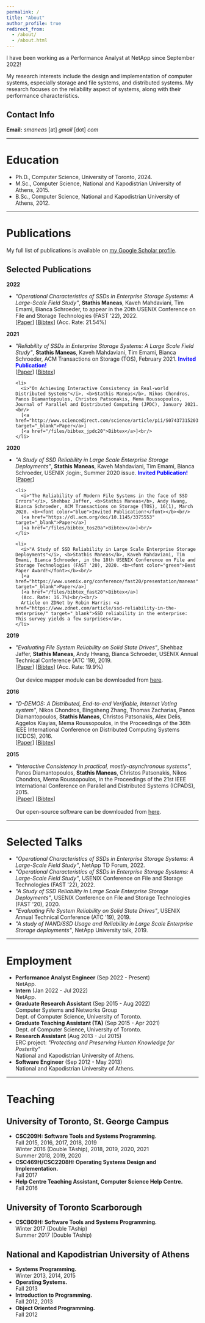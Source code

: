 ```yaml
---
permalink: /
title: "About"
author_profile: true
redirect_from:
  - /about/
  - /about.html
---
```


<div id="custom-text-style">
<p>I have been working as a Performance Analyst at NetApp since September 2022!</p>

<p>My research interests include the design and implementation of computer systems, especially storage and file systems, and distributed systems. My research focuses on the reliability aspect of systems, along with their performance characteristics.</p>

<h2>Contact Info</h2>
<b>Email:</b> <i>smaneas</i> [at] <i>gmail</i> [dot] <i>com</i>
</div>

<hr>

<a name="education"></a>
<h1>Education</h1>
<div id="custom-text-style">
<ul>
  <li>
    Ph.D., Computer Science, University of Toronto, 2024.<br/>
  </li>
  <li>
    M.Sc., Computer Science, National and Kapodistrian University of Athens, 2015.<br/>
  </li>
  <li>
    B.Sc., Computer Science, National and Kapodistrian University of Athens, 2012.<br/>
  </li>
</ul>
</div>

<hr>

<a name="publications"></a>
<h1>Publications</h1>
<div id="custom-text-style">
My full list of publications is available on <a href="https://scholar.google.com/citations?user=dFSJQHYAAAAJ&hl=en" target="_blank">my Google Scholar profile</a>.

<h2>Selected Publications</h2>

<b>2022</b>
  <ul>
    <li>
      <i>"Operational Characteristics of SSDs in Enterprise Storage Systems: A Large-Scale Field Study"</i>, <b>Stathis Maneas</b>, Kaveh Mahdaviani, Tim Emami, Bianca Schroeder, to appear in the 20th USENIX Conference on File and Storage Technologies (FAST '22), 2022.<br/>
      [<a href="https://www.usenix.org/conference/fast22/presentation/maneas" target="_blank">Paper</a>]
      [<a href="/files/bibtex_fast22">Bibtex</a>]
      (Acc. Rate: 21.54%)<br/>
    </li>
  </ul>

<b>2021</b>
  <ul>
    <li>
      <i>"Reliability of SSDs in Enterprise Storage Systems: A Large Scale Field Study"</i>, <b>Stathis Maneas</b>, Kaveh Mahdaviani, Tim Emami, Bianca Schroeder, ACM Transactions on Storage (TOS), February 2021. <b><font color="blue">Invited Publication!</font></b><br/>
      [<a href="https://dl.acm.org/doi/abs/10.1145/3423088" target="_blank">Paper</a>]
      [<a href="/files/bibtex_tos21">Bibtex</a>]<br/>
    </li>

    <li>
      <i>"On Achieving Interactive Consistency in Real-world Distributed Systems"</i>, <b>Stathis Maneas</b>, Nikos Chondros, Panos Diamantopoulos, Christos Patsonakis, Mema Roussopoulos, Journal of Parallel and Distributed Computing (JPDC), January 2021.<br/>
      [<a href="http://www.sciencedirect.com/science/article/pii/S0743731520303713" target="_blank">Paper</a>]
      [<a href="/files/bibtex_jpdc20">Bibtex</a>]<br/>
    </li>
  </ul>

<b>2020</b>
  <ul>
    <li>
      <i>"A Study of SSD Reliability in Large Scale Enterprise Storage Deployments"</i>, <b>Stathis Maneas</b>, Kaveh Mahdaviani, Tim Emami, Bianca Schroeder, USENIX ;login:, Summer 2020 issue. <b><font color="blue">Invited Publication!</font></b><br/>
      [<a href="https://www.usenix.org/publications/login/summer2020/maneas" target="_blank">Paper</a>]
    </li>

    <li>
      <i>"The Reliability of Modern File Systems in the face of SSD Errors"</i>, Shehbaz Jaffer, <b>Stathis Maneas</b>, Andy Hwang, Bianca Schroeder, ACM Transactions on Storage (TOS), 16(1), March 2020. <b><font color="blue">Invited Publication!</font></b><br/>
      [<a href="https://dl.acm.org/doi/10.1145/3375553" target="_blank">Paper</a>]
      [<a href="/files/bibtex_tos20a">Bibtex</a>]<br/>
    </li>

    <li>
      <i>"A Study of SSD Reliability in Large Scale Enterprise Storage Deployments"</i>, <b>Stathis Maneas</b>, Kaveh Mahdaviani, Tim Emami, Bianca Schroeder, in the 18th USENIX Conference on File and Storage Technologies (FAST '20), 2020. <b><font color="green">Best Paper Award!</font></b><br/>
      [<a href="https://www.usenix.org/conference/fast20/presentation/maneas" target="_blank">Paper</a>]
      [<a href="/files/bibtex_fast20">Bibtex</a>]
      (Acc. Rate: 16.7%)<br/><br/>
      Article on ZDNet by Robin Harris: <a href="https://www.zdnet.com/article/ssd-reliability-in-the-enterprise/" target="_blank">SSD reliability in the enterprise: This survey yields a few surprises</a>.
    </li>
  </ul>

<b>2019</b>
  <ul>
    <li>
      <i>"Evaluating File System Reliability on Solid State Drives"</i>, Shehbaz Jaffer, <b>Stathis Maneas</b>, Andy Hwang, Bianca Schroeder, USENIX Annual Technical Conference (ATC '19), 2019.<br/>
      [<a href="https://www.usenix.org/conference/atc19/presentation/jaffer" target="_blank">Paper</a>]
      [<a href="/files/bibtex_atc19">Bibtex</a>]
      (Acc. Rate: 19.9%)<br/><br/>
      Our device mapper module can be downloaded from <a href="https://github.com/uoftsystems/dm-inject" target="_blank">here</a>.
    </li>
  </ul>

<b>2016</b>
  <ul>
    <li>
      <i>"D-DEMOS: A Distributed, End-to-end Verifiable, Internet Voting system"</i>, Nikos Chondros, Bingsheng Zhang, Thomas Zacharias, Panos Diamantopoulos, <b>Stathis Maneas</b>, Christos Patsonakis, Alex Delis, Aggelos Kiayias, Mema Roussopoulos, in the Proceedings of the 36th IEEE International Conference on Distributed Computing Systems (ICDCS), 2016.<br/>
      [<a href="https://ieeexplore.ieee.org/document/7536569" target="_blank">Paper</a>]
      [<a href="/files/bibtex_icdcs16">Bibtex</a>]
    </li>
  </ul>

<b>2015</b>
  <ul>
    <li>
      <i>"Interactive Consistency in practical, mostly-asynchronous systems"</i>, Panos Diamantopoulos, <b>Stathis Maneas</b>, Christos Patsonakis, Nikos Chondros, Mema Roussopoulos, in the Proceedings of the 21st IEEE International Conference on Parallel and Distributed Systems (ICPADS), 2015.<br/>
      [<a href="https://ieeexplore.ieee.org/document/7384362" target="_blank">Paper</a>]
      [<a href="/files/bibtex_icpads15">Bibtex</a>]<br/><br/>
      Our open-source software can be downloaded from <a href="https://github.com/dsg-di/" target="_blank">here</a>.
    </li>
  </ul>
</div>

<hr>

<a name="talks"></a>
<h1>Selected Talks</h1>
<div id="custom-text-style">
<ul>
  <li>
    <i>"Operational Characteristics of SSDs in Enterprise Storage Systems: A Large-Scale Field Study"</i>, NetApp TD Forum, 2022.
  </li>

  <li>
    <i>"Operational Characteristics of SSDs in Enterprise Storage Systems: A Large-Scale Field Study"</i>, USENIX Conference on File and Storage Technologies (FAST '22), 2022.
  </li>

  <li>
    <i>"A Study of SSD Reliability in Large Scale Enterprise Storage Deployments"</i>, USENIX Conference on File and Storage Technologies (FAST '20), 2020.
  </li>

  <li>
    <i>"Evaluating File System Reliability on Solid State Drives"</i>, USENIX Annual Technical Conference (ATC '19), 2019.
  </li>

  <li>
    <i>"A study of NAND/SSD Usage and Reliability in Large Scale Enterprise Storage deployments"</i>, NetApp University talk, 2019.
  </li>
</ul>
</div>

<hr>

<a name="employment"></a>
<h1>Employment</h1>
<div id="custom-text-style">
<ul>
  <li>
    <b>Performance Analyst Engineer</b> (Sep 2022 - Present)<br/>
    NetApp.
  </li>
  <li>
    <b>Intern</b> (Jan 2022 - Jul 2022)<br/>
    NetApp.
  </li>
  <li>
    <b>Graduate Research Assistant</b> (Sep 2015 - Aug 2022)<br/>
    Computer Systems and Networks Group<br/>
    Dept. of Computer Science, University of Toronto.
  </li>
  <li>
    <b>Graduate Teaching Assistant (TA)</b> (Sep 2015 - Apr 2021)<br/>
    Dept. of Computer Science, University of Toronto.
  </li>
  <li>
    <b>Research Assistant</b> (Aug 2013 - Jul 2015)<br/>
    ERC project: <i>"Protecting and Preserving Human Knowledge for Posterity"</i><br/>
    National and Kapodistrian University of Athens.
  </li>
  <li>
    <b>Software Engineer</b> (Sep 2012 - May 2013)<br/>
    National and Kapodistrian University of Athens.
  </li>
</ul>
</div>

<hr>

<a name="teaching"></a>
<h1>Teaching</h1>
<div id="custom-text-style">
<h2>University of Toronto, St. George Campus</h2>
<ul>
  <li>
    <b>CSC209H: Software Tools and Systems Programming.</b><br/>
    Fall 2015, 2016, 2017, 2018, 2019<br/>
    Winter 2016 (Double TAship), 2018, 2019, 2020, 2021<br/>
    Summer 2018, 2019, 2020<br/>
  </li>
  <li>
    <b>CSC469H/CSC2208H: Operating Systems Design and Implementation.</b><br/>
    Fall 2017
  </li>
  <li>
    <b>Help Centre Teaching Assistant, Computer Science Help Centre.</b><br/>
    Fall 2016
  </li>
</ul>

<h2>University of Toronto Scarborough</h2>
<ul>
  <li>
    <b>CSCB09H: Software Tools and Systems Programming.</b><br/>
    Winter 2017 (Double TAship)<br/>
    Summer 2017 (Double TAship)
  </li>
</ul>

<h2>National and Kapodistrian University of Athens</h2>
<ul>
  <li>
    <b>Systems Programming.</b><br/>
    Winter 2013, 2014, 2015
  </li>
  <li>
    <b>Operating Systems.</b><br/>
    Fall 2013
  </li>
  <li>
    <b>Introduction to Programming.</b><br/>
    Fall 2012, 2013
  </li>
  <li>
    <b>Object Oriented Programming.</b><br/>
    Fall 2012
  </li>
</ul>
</div>

